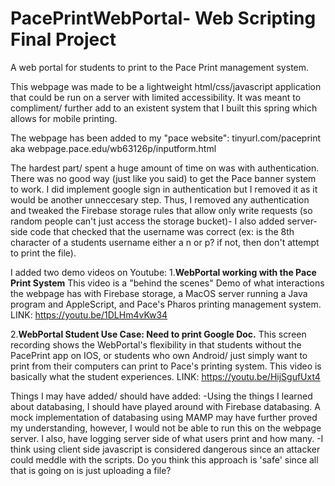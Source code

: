 # PacePrintWebPortal- Web Scripting Final Project
A web portal for students to print to the Pace Print management system.

This webpage was made to be a lightweight html/css/javascript application that could be run on a server with limited accessibility. It was meant to compliment/ further add to an existent system that I built this spring which allows for mobile printing.

The webpage has been added to my "pace website": tinyurl.com/paceprint aka webpage.pace.edu/wb63126p/inputform.html

The hardest part/ spent a huge amount of time on was with authentication. There was no good way (just like you said) to get the Pace banner system to work. I did implement google sign in authentication but I removed it as it would be another unneccesary step. Thus, I removed any authentication and tweaked the Firebase storage rules that allow only write requests (so random people can't just access the storage bucket)- I also added server-side code that checked that the username was correct (ex: is the 8th character of a students username either a n or p? if not, then don't attempt to print the file).

I added two demo videos on Youtube:
1.**WebPortal working with the Pace Print System** This video is a "behind the scenes" Demo of what interactions the webpage has with Firebase storage, a MacOS server running a Java program and AppleScript, and Pace's Pharos printing management system. 
LINK: https://youtu.be/1DLHm4vKw34

2.**WebPortal Student Use Case: Need to print Google Doc.** This screen recording shows the WebPortal's flexibility in that students without the PacePrint app on IOS, or students who own Android/ just simply want to print from their computers can print to Pace's printing system. This video is basically what the student experiences.
LINK: https://youtu.be/HijSgufUxt4



Things I may have added/ should have added:
-Using the things I learned about databasing, I should have played around with Firebase databasing. A mock implementation of databasing using MAMP may have further proved my understanding, however, I would not be able to run this on the webpage server. I also, have logging server side of what users print and how many.
-I think using client side javascript is considered dangerous since an attacker could meddle with the scripts. Do you think this approach is 'safe' since all that is going on is just uploading a file?

